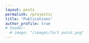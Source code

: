 ```yaml
---
layout: posts
permalink: /projects/
title: "Publications"
author_profile: true
# header:
  # image: "/images/fort point.png"
---
```



